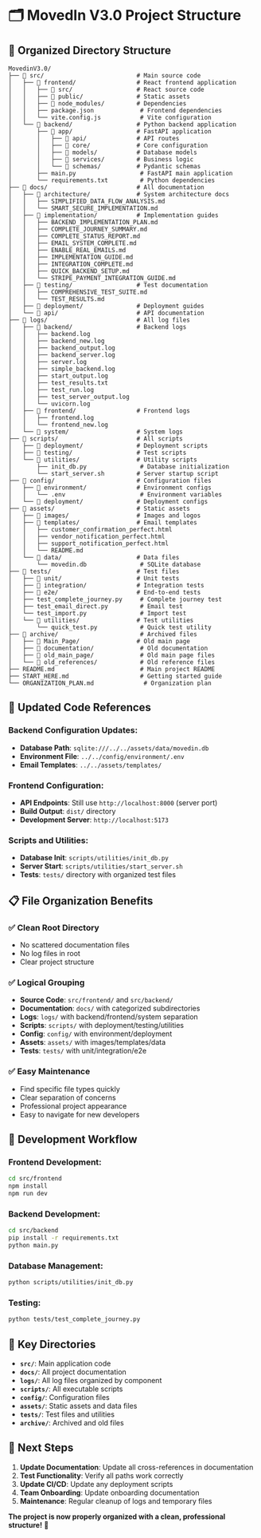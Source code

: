 # 🗂️ MovedIn V3.0 Project Structure

## 📁 **Organized Directory Structure**

```
MovedinV3.0/
├── 📁 src/                          # Main source code
│   ├── 📁 frontend/                 # React frontend application
│   │   ├── 📁 src/                  # React source code
│   │   ├── 📁 public/               # Static assets
│   │   ├── 📁 node_modules/         # Dependencies
│   │   ├── package.json             # Frontend dependencies
│   │   └── vite.config.js           # Vite configuration
│   └── 📁 backend/                  # Python backend application
│       ├── 📁 app/                  # FastAPI application
│       │   ├── 📁 api/              # API routes
│       │   ├── 📁 core/             # Core configuration
│       │   ├── 📁 models/           # Database models
│       │   ├── 📁 services/         # Business logic
│       │   └── 📁 schemas/          # Pydantic schemas
│       ├── main.py                  # FastAPI main application
│       └── requirements.txt         # Python dependencies
├── 📁 docs/                         # All documentation
│   ├── 📁 architecture/             # System architecture docs
│   │   ├── SIMPLIFIED_DATA_FLOW_ANALYSIS.md
│   │   └── SMART_SECURE_IMPLEMENTATION.md
│   ├── 📁 implementation/           # Implementation guides
│   │   ├── BACKEND_IMPLEMENTATION_PLAN.md
│   │   ├── COMPLETE_JOURNEY_SUMMARY.md
│   │   ├── COMPLETE_STATUS_REPORT.md
│   │   ├── EMAIL_SYSTEM_COMPLETE.md
│   │   ├── ENABLE_REAL_EMAILS.md
│   │   ├── IMPLEMENTATION_GUIDE.md
│   │   ├── INTEGRATION_COMPLETE.md
│   │   ├── QUICK_BACKEND_SETUP.md
│   │   └── STRIPE_PAYMENT_INTEGRATION_GUIDE.md
│   ├── 📁 testing/                  # Test documentation
│   │   ├── COMPREHENSIVE_TEST_SUITE.md
│   │   └── TEST_RESULTS.md
│   ├── 📁 deployment/               # Deployment guides
│   └── 📁 api/                      # API documentation
├── 📁 logs/                         # All log files
│   ├── 📁 backend/                  # Backend logs
│   │   ├── backend.log
│   │   ├── backend_new.log
│   │   ├── backend_output.log
│   │   ├── backend_server.log
│   │   ├── server.log
│   │   ├── simple_backend.log
│   │   ├── start_output.log
│   │   ├── test_results.txt
│   │   ├── test_run.log
│   │   ├── test_server_output.log
│   │   └── uvicorn.log
│   ├── 📁 frontend/                 # Frontend logs
│   │   ├── frontend.log
│   │   └── frontend_new.log
│   └── 📁 system/                   # System logs
├── 📁 scripts/                      # All scripts
│   ├── 📁 deployment/               # Deployment scripts
│   ├── 📁 testing/                  # Test scripts
│   └── 📁 utilities/                # Utility scripts
│       ├── init_db.py               # Database initialization
│       └── start_server.sh         # Server startup script
├── 📁 config/                       # Configuration files
│   ├── 📁 environment/              # Environment configs
│   │   └── .env                     # Environment variables
│   └── 📁 deployment/               # Deployment configs
├── 📁 assets/                       # Static assets
│   ├── 📁 images/                   # Images and logos
│   ├── 📁 templates/                # Email templates
│   │   ├── customer_confirmation_perfect.html
│   │   ├── vendor_notification_perfect.html
│   │   ├── support_notification_perfect.html
│   │   └── README.md
│   └── 📁 data/                     # Data files
│       └── movedin.db               # SQLite database
├── 📁 tests/                        # Test files
│   ├── 📁 unit/                     # Unit tests
│   ├── 📁 integration/              # Integration tests
│   ├── 📁 e2e/                      # End-to-end tests
│   ├── test_complete_journey.py     # Complete journey test
│   ├── test_email_direct.py         # Email test
│   └── test_import.py               # Import test
│   └── 📁 utilities/                # Test utilities
│       └── quick_test.py            # Quick test utility
├── 📁 archive/                       # Archived files
│   ├── 📁 Main_Page/                # Old main page
│   ├── 📁 documentation/             # Old documentation
│   ├── 📁 old_main_page/             # Old main page files
│   └── 📁 old_references/            # Old reference files
├── README.md                        # Main project README
├── START_HERE.md                    # Getting started guide
└── ORGANIZATION_PLAN.md              # Organization plan
```

## 🔧 **Updated Code References**

### **Backend Configuration Updates:**
- **Database Path**: `sqlite:///../../assets/data/movedin.db`
- **Environment File**: `../../config/environment/.env`
- **Email Templates**: `../../assets/templates/`

### **Frontend Configuration:**
- **API Endpoints**: Still use `http://localhost:8000` (server port)
- **Build Output**: `dist/` directory
- **Development Server**: `http://localhost:5173`

### **Scripts and Utilities:**
- **Database Init**: `scripts/utilities/init_db.py`
- **Server Start**: `scripts/utilities/start_server.sh`
- **Tests**: `tests/` directory with organized test files

## 📋 **File Organization Benefits**

### ✅ **Clean Root Directory**
- No scattered documentation files
- No log files in root
- Clear project structure

### ✅ **Logical Grouping**
- **Source Code**: `src/frontend/` and `src/backend/`
- **Documentation**: `docs/` with categorized subdirectories
- **Logs**: `logs/` with backend/frontend/system separation
- **Scripts**: `scripts/` with deployment/testing/utilities
- **Config**: `config/` with environment/deployment
- **Assets**: `assets/` with images/templates/data
- **Tests**: `tests/` with unit/integration/e2e

### ✅ **Easy Maintenance**
- Find specific file types quickly
- Clear separation of concerns
- Professional project appearance
- Easy to navigate for new developers

## 🚀 **Development Workflow**

### **Frontend Development:**
```bash
cd src/frontend
npm install
npm run dev
```

### **Backend Development:**
```bash
cd src/backend
pip install -r requirements.txt
python main.py
```

### **Database Management:**
```bash
python scripts/utilities/init_db.py
```

### **Testing:**
```bash
python tests/test_complete_journey.py
```

## 📁 **Key Directories**

- **`src/`**: Main application code
- **`docs/`**: All project documentation
- **`logs/`**: All log files organized by component
- **`scripts/`**: All executable scripts
- **`config/`**: Configuration files
- **`assets/`**: Static assets and data files
- **`tests/`**: Test files and utilities
- **`archive/`**: Archived and old files

## 🎯 **Next Steps**

1. **Update Documentation**: Update all cross-references in documentation
2. **Test Functionality**: Verify all paths work correctly
3. **Update CI/CD**: Update any deployment scripts
4. **Team Onboarding**: Update onboarding documentation
5. **Maintenance**: Regular cleanup of logs and temporary files

**The project is now properly organized with a clean, professional structure!** 🎉

